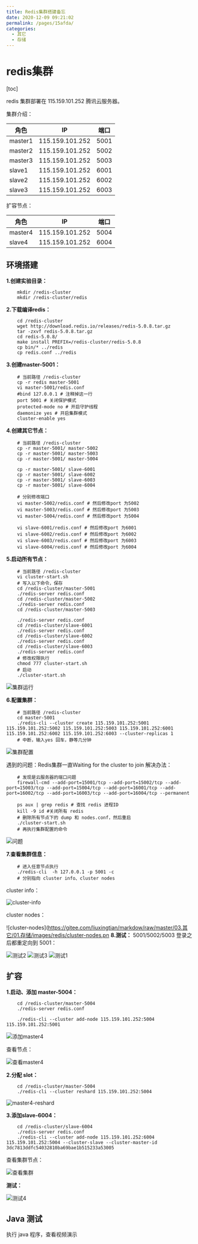 ```yaml
---
title: Redis集群搭建备忘
date: 2020-12-09 09:21:02
permalink: /pages/15afda/
categories:
  - 其它
  - 存储
---
```

# redis集群

[toc]

redis 集群部署在 115.159.101.252 腾讯云服务器。

集群介绍：

角色|IP|端口|
-|-|-|
master1|115.159.101.252|5001|
master2|115.159.101.252|5002|
master3|115.159.101.252|5003|
slave1|115.159.101.252|6001|
slave2|115.159.101.252|6002|
slave3|115.159.101.252|6003|

扩容节点：

角色|IP|端口|
-|-|-|
master4|115.159.101.252|5004|
slave4|115.159.101.252|6004|

## 环境搭建

**1.创建实验目录：**

```shell
    mkdir /redis-cluster
    mkdir /redis-cluster/redis
```

**2.下载编译redis：**

```shell
    cd /redis-cluster
    wget http://download.redis.io/releases/redis-5.0.8.tar.gz
    tar -zxvf redis-5.0.8.tar.gz
    cd redis-5.0.8/
    make install PREFIX=/redis-cluster/redis-5.0.8
    cp bin/* ../redis
    cp redis.conf ../redis
```

**3.创建master-5001：**

```shell
    # 当前路径 /redis-cluster
    cp -r redis master-5001
    vi master-5001/redis.conf
    #bind 127.0.0.1 # 注释掉这一行
    port 5001 # 关闭保护模式
    protected-mode no # 开启守护线程
    daemonize yes # 开启集群模式
    cluster-enable yes
```

**4.创建其它节点：**

```shell
    # 当前路径 /redis-cluster
    cp -r master-5001/ master-5002
    cp -r master-5001/ master-5003
    cp -r master-5001/ master-5004

    cp -r master-5001/ slave-6001
    cp -r master-5001/ slave-6002
    cp -r master-5001/ slave-6003
    cp -r master-5001/ slave-6004

    # 分别修改端口
    vi master-5002/redis.conf # 然后修改port 为5002
    vi master-5003/redis.conf # 然后修改port 为5003
    vi master-5004/redis.conf # 然后修改port 为5004

    vi slave-6001/redis.conf # 然后修改port 为6001
    vi slave-6002/redis.conf # 然后修改port 为6002
    vi slave-6003/redis.conf # 然后修改port 为6003
    vi slave-6004/redis.conf # 然后修改port 为6004
```

**5.启动所有节点：**

```shell
    # 当前路径 /redis-cluster
    vi cluster-start.sh
    # 写入以下命令，保存
    cd /redis-cluster/master-5001
    ./redis-server redis.conf
    cd /redis-cluster/master-5002
    ./redis-server redis.conf
    cd /redis-cluster/master-5003

    ./redis-server redis.conf
    cd /redis-cluster/slave-6001
    ./redis-server redis.conf
    cd /redis-cluster/slave-6002
    ./redis-server redis.conf
    cd /redis-cluster/slave-6003
    ./redis-server redis.conf
    # 修改权限执行
    chmod 777 cluster-start.sh
    # 启动
    ./cluster-start.sh
```

![集群运行](https://gitee.com/liuxingtian/markdow/raw/master/03.其它/01.存储/images/redis/集群运行.png)

**6.配置集群：**

```shell
    # 当前路径 /redis-cluster
    cd master-5001
    ./redis-cli --cluster create 115.159.101.252:5001 115.159.101.252:5002 115.159.101.252:5003 115.159.101.252:6001 115.159.101.252:6002 115.159.101.252:6003 --cluster-replicas 1
    # 中断，输入yes 回车，静等几分钟
```

![集群配置](https://gitee.com/liuxingtian/markdow/raw/master/03.其它/01.存储/images/redis/集群配置.png)

遇到的问题：Redis集群一直Waiting for the cluster to join
解决办法：

```shell
    # 发现是云服务器的端口问题
    firewall-cmd --add-port=15001/tcp --add-port=15002/tcp --add-port=15003/tcp --add-port=15004/tcp --add-port=16001/tcp --add-port=16002/tcp --add-port=16003/tcp --add-port=16004/tcp --permanent

    ps aux | grep redis # 查找 redis 进程ID
    kill -9 id #关闭所有 redis
    # 删除所有节点下的 dump 和 nodes.conf，然后重启
    ./cluster-start.sh
    # 再执行集群配置的命令
```

![问题](https://gitee.com/liuxingtian/markdow/raw/master/03.其它/01.存储/images/redis/问题.png)

**7.查看集群信息：**

```shell
    # 进入任意节点执行
    ./redis-cli  -h 127.0.0.1 -p 5001 -c
    # 分别指向 cluster info、cluster nodes
```

cluster info：

![cluster-info](https://gitee.com/liuxingtian/markdow/raw/master/03.其它/01.存储/images/redis/cluster-info.png)

cluster nodes：

![cluster-nodes](https://gitee.com/liuxingtian/markdow/raw/master/03.其它/01.存储/images/redis/cluster-nodes.pn
**8.测试：**
5001/5002/5003 登录之后都重定向到 5001：

![测试2](https://gitee.com/liuxingtian/markdow/raw/master/03.其它/01.存储/images/redis/测试2.png)
![测试3](https://gitee.com/liuxingtian/markdow/raw/master/03.其它/01.存储/images/redis/测试3.png)
![测试1](https://gitee.com/liuxingtian/markdow/raw/master/03.其它/01.存储/images/redis/测试1.png)

## 扩容

**1.启动、添加 master-5004：**

```she
    cd /redis-cluster/master-5004
    ./redis-server redis.conf

    ./redis-cli --cluster add-node 115.159.101.252:5004 115.159.101.252:5001

```

![添加master4](https://gitee.com/liuxingtian/markdow/raw/master/03.其它/01.存储/images/redis/添加master4.png)

查看节点：

![查看master4](https://gitee.com/liuxingtian/markdow/raw/master/03.其它/01.存储/images/redis/查看master4.png)

**2.分配 slot：**

```shell
    cd /redis-cluster/master-5004
    ./redis-cli --cluster reshard 115.159.101.252:5004 
```

![master4-reshard](https://gitee.com/liuxingtian/markdow/raw/master/03.其它/01.存储/images/redis/master4-reshard.png)

**3.添加slave-6004：**

```shell
    cd /redis-cluster/slave-6004
    ./redis-server redis.conf
    ./redis-cli --cluster add-node 115.159.101.252:6004 115.159.101.252:5004 --cluster-slave --cluster-master-id 3dc7813ddfc54032810ba69bae1b515233a53005
```

查看集群节点：

![查看集群](https://gitee.com/liuxingtian/markdow/raw/master/03.其它/01.存储/images/redis/查看集群.png)

**测试：**

![测试4](https://gitee.com/liuxingtian/markdow/raw/master/03.其它/01.存储/images/redis/测试4.png)

## Java 测试

执行 java 程序，查看视频演示


